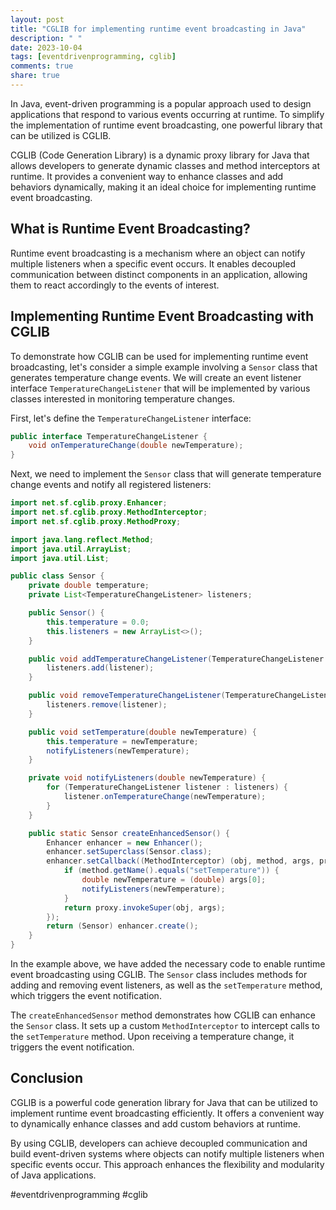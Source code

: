 ```yaml
---
layout: post
title: "CGLIB for implementing runtime event broadcasting in Java"
description: " "
date: 2023-10-04
tags: [eventdrivenprogramming, cglib]
comments: true
share: true
---
```


In Java, event-driven programming is a popular approach used to design applications that respond to various events occurring at runtime. To simplify the implementation of runtime event broadcasting, one powerful library that can be utilized is CGLIB.

CGLIB (Code Generation Library) is a dynamic proxy library for Java that allows developers to generate dynamic classes and method interceptors at runtime. It provides a convenient way to enhance classes and add behaviors dynamically, making it an ideal choice for implementing runtime event broadcasting.

## What is Runtime Event Broadcasting?

Runtime event broadcasting is a mechanism where an object can notify multiple listeners when a specific event occurs. It enables decoupled communication between distinct components in an application, allowing them to react accordingly to the events of interest.

## Implementing Runtime Event Broadcasting with CGLIB

To demonstrate how CGLIB can be used for implementing runtime event broadcasting, let's consider a simple example involving a `Sensor` class that generates temperature change events. We will create an event listener interface `TemperatureChangeListener` that will be implemented by various classes interested in monitoring temperature changes.

First, let's define the `TemperatureChangeListener` interface:

```java
public interface TemperatureChangeListener {
    void onTemperatureChange(double newTemperature);
}
```

Next, we need to implement the `Sensor` class that will generate temperature change events and notify all registered listeners:

```java
import net.sf.cglib.proxy.Enhancer;
import net.sf.cglib.proxy.MethodInterceptor;
import net.sf.cglib.proxy.MethodProxy;

import java.lang.reflect.Method;
import java.util.ArrayList;
import java.util.List;

public class Sensor {
    private double temperature;
    private List<TemperatureChangeListener> listeners;

    public Sensor() {
        this.temperature = 0.0;
        this.listeners = new ArrayList<>();
    }

    public void addTemperatureChangeListener(TemperatureChangeListener listener) {
        listeners.add(listener);
    }

    public void removeTemperatureChangeListener(TemperatureChangeListener listener) {
        listeners.remove(listener);
    }

    public void setTemperature(double newTemperature) {
        this.temperature = newTemperature;
        notifyListeners(newTemperature);
    }

    private void notifyListeners(double newTemperature) {
        for (TemperatureChangeListener listener : listeners) {
            listener.onTemperatureChange(newTemperature);
        }
    }

    public static Sensor createEnhancedSensor() {
        Enhancer enhancer = new Enhancer();
        enhancer.setSuperclass(Sensor.class);
        enhancer.setCallback((MethodInterceptor) (obj, method, args, proxy) -> {
            if (method.getName().equals("setTemperature")) {
                double newTemperature = (double) args[0];
                notifyListeners(newTemperature);
            }
            return proxy.invokeSuper(obj, args);
        });
        return (Sensor) enhancer.create();
    }
}
```

In the example above, we have added the necessary code to enable runtime event broadcasting using CGLIB. The `Sensor` class includes methods for adding and removing event listeners, as well as the `setTemperature` method, which triggers the event notification.

The `createEnhancedSensor` method demonstrates how CGLIB can enhance the `Sensor` class. It sets up a custom `MethodInterceptor` to intercept calls to the `setTemperature` method. Upon receiving a temperature change, it triggers the event notification.

## Conclusion

CGLIB is a powerful code generation library for Java that can be utilized to implement runtime event broadcasting efficiently. It offers a convenient way to dynamically enhance classes and add custom behaviors at runtime.

By using CGLIB, developers can achieve decoupled communication and build event-driven systems where objects can notify multiple listeners when specific events occur. This approach enhances the flexibility and modularity of Java applications.

#eventdrivenprogramming #cglib